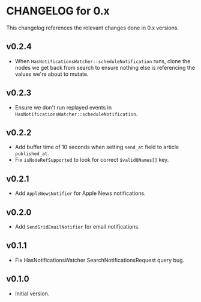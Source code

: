 # CHANGELOG for 0.x
This changelog references the relevant changes done in 0.x versions.


## v0.2.4
* When `HasNotificationsWatcher::scheduleNotification` runs, clone the nodes we get back from search to ensure nothing else is referencing the values we're about to mutate. 


## v0.2.3
* Ensure we don't run replayed events in `HasNotificationsWatcher::scheduleNotification`.


## v0.2.2
* Add buffer time of 10 seconds when setting `send_at` field to article `published_at`.
* Fix `isNodeRefSupported` to look for correct `$validQNames[]` key.


## v0.2.1
* Add `AppleNewsNotifier` for Apple News notifications.


## v0.2.0
* Add `SendGridEmailNotifier` for email notifications.


## v0.1.1
* Fix HasNotificationsWatcher SearchNotificationsRequest query bug.


## v0.1.0
* Initial version.
